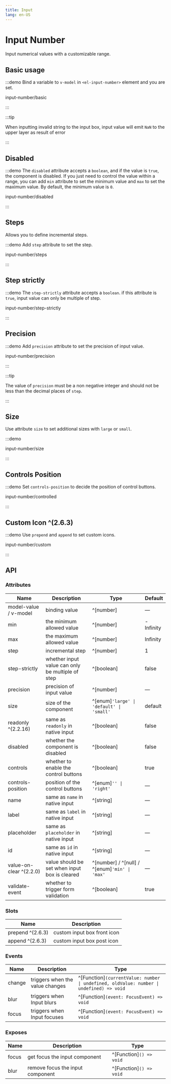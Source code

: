 ```yaml
---
title: Input
lang: en-US
---
```


# Input Number

Input numerical values with a customizable range.

## Basic usage

:::demo Bind a variable to `v-model` in `<el-input-number>` element and you are set.

input-number/basic

:::

:::tip

When inputting invalid string to the input box, input value will emit `NaN` to the upper layer as result of error

:::

## Disabled

:::demo The `disabled` attribute accepts a `boolean`, and if the value is `true`, the component is disabled. If you just need to control the value within a range, you can add `min` attribute to set the minimum value and `max` to set the maximum value. By default, the minimum value is `0`.

input-number/disabled

:::

## Steps

Allows you to define incremental steps.

:::demo Add `step` attribute to set the step.

input-number/steps

:::

## Step strictly

:::demo The `step-strictly` attribute accepts a `boolean`. if this attribute is `true`, input value can only be multiple of step.

input-number/step-strictly

:::

## Precision

:::demo Add `precision` attribute to set the precision of input value.

input-number/precision

:::

:::tip

The value of `precision` must be a non negative integer and should not be less than the decimal places of `step`.

:::

## Size

Use attribute `size` to set additional sizes with `large` or `small`.

:::demo

input-number/size

:::

## Controls Position

:::demo Set `controls-position` to decide the position of control buttons.

input-number/controlled

:::

## Custom Icon ^(2.6.3)

:::demo Use `prepend` and `append` to set custom icons.

input-number/custom

:::

## API

### Attributes

| Name                    | Description                                      | Type                                          | Default   |
| ----------------------- | ------------------------------------------------ | --------------------------------------------- | --------- |
| model-value / v-model   | binding value                                    | ^[number]                                     | —         |
| min                     | the minimum allowed value                        | ^[number]                                     | -Infinity |
| max                     | the maximum allowed value                        | ^[number]                                     | Infinity  |
| step                    | incremental step                                 | ^[number]                                     | 1         |
| step-strictly           | whether input value can only be multiple of step | ^[boolean]                                    | false     |
| precision               | precision of input value                         | ^[number]                                     | —         |
| size                    | size of the component                            | ^[enum]`'large' \| 'default' \| 'small'`      | default   |
| readonly ^(2.2.16)      | same as `readonly` in native input               | ^[boolean]                                    | false     |
| disabled                | whether the component is disabled                | ^[boolean]                                    | false     |
| controls                | whether to enable the control buttons            | ^[boolean]                                    | true      |
| controls-position       | position of the control buttons                  | ^[enum]`'' \| 'right'`                        | —         |
| name                    | same as `name` in native input                   | ^[string]                                     | —         |
| label                   | same as `label` in native input                  | ^[string]                                     | —         |
| placeholder             | same as `placeholder` in native input            | ^[string]                                     | —         |
| id                      | same as `id` in native input                     | ^[string]                                     | —         |
| value-on-clear ^(2.2.0) | value should be set when input box is cleared    | ^[number] / ^[null] / ^[enum]`'min' \| 'max'` | —         |
| validate-event          | whether to trigger form validation               | ^[boolean]                                    | true      |

### Slots

| Name             | Description                  |
| ---------------- | ---------------------------- |
| prepend ^(2.6.3) | custom input box front icon  |
| append ^(2.6.3)  | custom input box post icon   |

### Events

| Name   | Description                     | Type                                                                                    |
| ------ | ------------------------------- | --------------------------------------------------------------------------------------- |
| change | triggers when the value changes | ^[Function]`(currentValue: number \| undefined, oldValue: number \| undefined) => void` |
| blur   | triggers when Input blurs       | ^[Function]`(event: FocusEvent) => void`                                                |
| focus  | triggers when Input focuses     | ^[Function]`(event: FocusEvent) => void`                                                |

### Exposes

| Name  | Description                      | Type                    |
| ----- | -------------------------------- | ----------------------- |
| focus | get focus the input component    | ^[Function]`() => void` |
| blur  | remove focus the input component | ^[Function]`() => void` |
